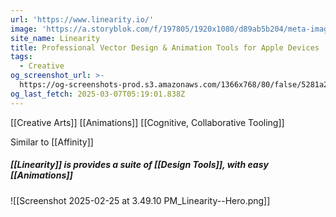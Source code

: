 ```yaml
---
url: 'https://www.linearity.io/'
image: 'https://a.storyblok.com/f/197805/1920x1080/d89ab5b204/meta-image-curve.png'
site_name: Linearity
title: Professional Vector Design & Animation Tools for Apple Devices | Linearity
tags:
  - Creative
og_screenshot_url: >-
  https://og-screenshots-prod.s3.amazonaws.com/1366x768/80/false/5281a2db746af1a387b686868a974a8571bb76db20d7ba7bae522db749c25589.jpeg
og_last_fetch: 2025-03-07T05:19:01.838Z
---
```

[[Creative Arts]]
[[Animations]]
[[Cognitive, Collaborative Tooling]]

Similar to [[Affinity]]

##### [[Linearity]] is provides a suite of [[Design Tools]], with easy [[Animations]]
![[Screenshot 2025-02-25 at 3.49.10 PM_Linearity--Hero.png]]
